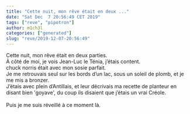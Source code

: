 ```yaml
---
title: "Cette nuit, mon rêve était en deux ..."
date: "Sat Dec  7 20:56:49 CET 2019"
tags: ["reve", "pipotron"]
author: m1ch3l
categories: ["generated"]
slug: "reve/2019-12-07-20:56:49"
---
```


Cette nuit, mon rêve était en deux parties.<br>
À côté de moi, je vois Jean-Luc le Ténia, j’étais content.<br>
chuck norris était avec mon sosie parfait.<br>
Je me retrouvais seul sur les bords d’un lac, sous un soleil de plomb, et je me mis a bronzer.<br>
J’étais avec plein d’Antillais, et leur décrivais ma recette de planteur en disant bien 'goyave', du coup ils disaient que j’étais un vrai Créole.<br>
<br>
Puis je me suis réveillé à ce moment là.<br>
<br>

